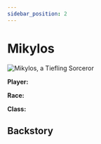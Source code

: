 ```yaml
---
sidebar_position: 2
---
```

# Mikylos

![Mikylos, a Tiefling Sorceror](https://www.dndbeyond.com/avatars/39389/779/1581111423-116887211.jpeg)

**Player:**

**Race:**

**Class:**

## Backstory
